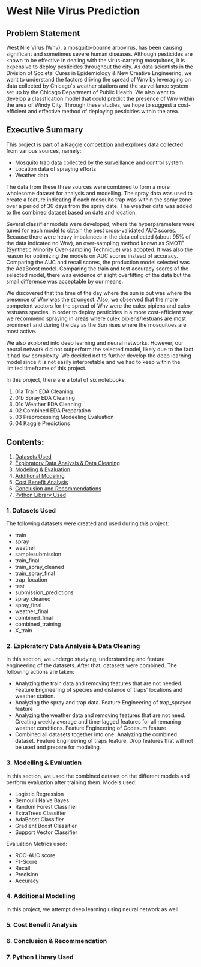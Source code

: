 # West Nile Virus Prediction

## Problem Statement
West Nile Virus (Wnv), a mosquito-bourne arbovirus, has been causing significant and sometimes severe human diseases. Although pesticides are known to be effective in dealing with the virus-carrying mosquitoes, it is expensive to deploy pesticides throughout the city. As data scientists in the Division of Societal Cures in Epidemiology & New Creative Engineering, we want to understand the factors driving the spread of Wnv by leveraging on data collected by Chicago's weather stations and the surveillance system set up by the Chicago Department of Public Health. We also want to develop a classfication model that could predict the presence of Wnv within the area of Windy City. Through these studies, we hope to suggest a cost-efficient and effective method of deploying pesticides within the area.

## Executive Summary

This project is part of a [Kaggle competition](https://www.kaggle.com/c/predict-west-nile-virus/overview) and explores data collected from various sources, namely:  
* Mosquito trap data collected by the surveillance and control system
* Location data of spraying efforts
* Weather data

The data from these three sources were combined to form a more wholesome dataset for analysis and modelling. The spray data was used to create a feature indicating if each mosquito trap was within the spray zone over a period of 30 days from the spray date. The weather data was added to the combined dataset based on date and location.

Several classifier models were developed, where the hyperparameters were tuned for each model to obtain the best cross-validated AUC scores. Because there were heavy imbalances in the data collected (about 95% of the data indicated no Wnv), an over-sampling method known as SMOTE (Synthetic Minority Over-sampling Technique) was adopted. It was also the reason for optimizing the models on AUC scores instead of accuracy. Comparing the AUC and recall scores, the production model selected was the AdaBoost model. Comparing the train and test accuracy scores of the selected model, there was evidence of slight overfitting of the data but the small difference was acceptable by our means.

We discovered that the time of the day where the sun is out was where the presence of Wnv was the strongest. Also, we observed that the more competent vectors for the spread of Wnv were the culex pipiens and culex restuans species. In order to deploy pesticides in a more cost-efficient way, we recommend spraying in areas where culex pipiens/restuans are most prominent and during the day as the Sun rises where the mosquitoes are most active.

We also explored into deep learning and neural networks. However, our neural network did not outperform the selected model, likely due to the fact it had low complexity. We decided not to further develop the deep learning model since it is not easily interpretable and we had to keep within the limited timeframe of this project.

In this project, there are a total of six notebooks:
1) 01a Train EDA Cleaning
2) 01b Spray EDA Cleaning
3) 01c Weather EDA Cleaning
4) 02 Combined EDA Preparation
5) 03 Preprocessing Modeeling Evaluation
6) 04 Kaggle Predictions

## Contents:

1. [Datasets Used](#1-Datasets-Used)
2. [Exploratory Data Analysis & Data Cleaning](#2-Exploratory-Data-Analysis-&-Data-Cleaning)
3. [Modeling & Evaluation](#3-Modeling-&-Evaluation)
4. [Additional Modeling](#4-Additional-Modeling)
5. [Cost Benefit Analysis](#5-Cost-Benefit-Analysis)
6. [Conclusion and Recommendations](#6-Conclusion-and-Recommendations)
7. [Python Library Used](#7-Python-Library-Used)

### 1. Datasets Used 
The following datasets were created and used during this project:
- train
- spray
- weather
- samplesubmission
- train_final
- train_spray_cleaned
- train_spray_final
- trap_location
- test
- submission_predictions
- spray_cleaned
- spray_final
- weather_final
- combined_final
- combined_training
- X_train

### 2. Exploratory Data Analysis & Data Cleaning
In this section, we undergo studying, understanding and feature engineering of the datasets. After that, datasets were combined. The following actions are taken:
- Analyzing the train data and removing features that are not needed. Feature Engineering of species and distance of traps' locations and weather station.
- Analyzing the spray and trap data. Feature Engineering of trap_sprayed feature
- Analyzing the weather data and removing features that are not need. Creating weekly average and time-lagged features for all remaning weather conditions. Feature Engineering of Codesum feature.
- Combined all datasets together into one. Analyzing the combined dataset. Feature Engineering of traps feature. Drop features that will not be used and prepare for modeling.

### 3. Modelling & Evaluation
In this section, we used the combined dataset on the different models and perform evaluation after training them. 
Models used:
- Logistic Regression
- Bernoulli Naive Bayes
- Random Forest Classifier
- ExtraTrees Classifier
- AdaBoost Classifier
- Gradient Boost Classifier
- Support Vector Classifier

Evaluation Metrics used:
- ROC-AUC score
- F1-Score
- Recall
- Precision
- Accuracy


### 4. Additional Modelling
In this project, we attempt deep learning using neural network as well.

### 5. Cost Benefit Analysis

### 6. Conclusion & Recommendation

### 7. Python Library Used




